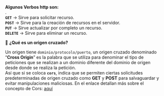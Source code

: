 **Algunos Verbos http son:**  
.  
**`GET`** → Sirve para solicitar recurso.  
**`POST`** → Sirve para la creación de recursos en el servidor.  
**`PUT`** → Sirve actualizar por completo un recurso.  
**`DELETE`** → Sirve para eliminar un recurso.  

🔀 **¿Qué es un origen cruzado?**  

Un origen tiene `dominio/protocolo/puerto`, un origen cruzado denominado “**Cross Origin**” es la palabra que se utiliza para denominar el tipo de peticiones que se realizan a un dominio diferente del dominio de origen desde donde se realiza la petición.  
Así que si se coloca **`cors`**, indica que se permiten ciertas solicitudes predeterminadas de origen cruzado como **GET** y **POST** para salvaguardar y evitar manipulaciones maliciosas. En el enlace detallan más sobre el concepto de Cors: [aquí](https://javascript.info/fetch-crossorigin)
